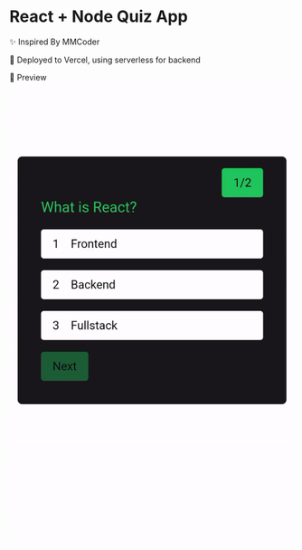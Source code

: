 # React + Node Quiz App

✨ Inspired By MMCoder

🚀 Deployed to Vercel, using serverless for backend

🔎 Preview
![Alt text](https://github.com/Amoz19/QUIZ_APP/blob/master/preview.gif)
